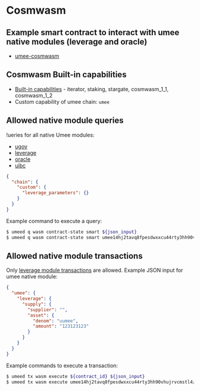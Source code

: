 # Cosmwasm

## Example smart contract to interact with umee native modules (leverage and oracle)

- [umee-cosmwasm](https://github.com/umee-network/umee-cosmwasm)

## Cosmwasm Built-in capabilities

- [Built-in capabilities](https://github.com/CosmWasm/cosmwasm/blob/main/docs/CAPABILITIES-BUILT-IN.md) - iterator, staking, stargate, cosmwasm_1_1, cosmwasm_1_2
- Custom capability of umee chain: `umee`

## Allowed native module queries

!ueries for all native Umee modules:

- [ugov](https://github.com/umee-network/umee/blob/main/proto/umee/ugov/v1/query.proto)
- [leverage](https://github.com/umee-network/umee/blob/main/proto/umee/leverage/v1/query.proto)
- [oracle](https://github.com/umee-network/umee/blob/main/proto/umee/oracle/v1/query.proto)
- [uibc](https://github.com/umee-network/umee/blob/main/proto/umee/uibc/v1/quota.proto)

```json
{
  "chain": {
    "custom": {
      "leverage_parameters": {}
    }
  }
}
```

Example command to execute a query:

```bash
$ umeed q wasm contract-state smart ${json_input}
$ umeed q wasm contract-state smart umee14hj2tavq8fpesdwxxcu44rty3hh90vhujrvcmstl4zr3txmfvw9scsdqqx '{"chain":{"custom":{"leverage_params":{}}}}'
```

## Allowed native module transactions

Only [leverage module transactions](https:github.com/umee-network/umee/blob/main/proto/umee/leverage/v1/tx.proto) are allowed. Example JSON input for umee native module:

```json
{
  "umee": {
    "leverage": {
      "supply": {
        "supplier": "",
        "asset": {
          "denom": "uumee",
          "amount": "123123123"
        }
      }
    }
  }
}
```

Example commands to execute a transaction:

```bash
$ umeed tx wasm execute ${contract_id} ${json_input}
$ umeed tx wasm execute umee14hj2tavq8fpesdwxxcu44rty3hh90vhujrvcmstl4zr3txmfvw9scsdqqx '{"umee":{"leverage":{"supply_collateral":{"supplier":"umee1s84d29zk3k20xk9f0hvczkax90l9t94g72n6wm","asset":{"denom":"uumee","amount":"1234"}}}}}'
```

